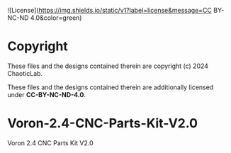 ![License](https://img.shields.io/static/v1?label=license&message=CC BY-NC-ND 4.0&color=green)
# Copyright

These files and the designs contained therein are copyright (c) 2024 ChaoticLab.

These files and the designs contained therein are additionally licensed under **CC-BY-NC-ND-4.0**.

# Voron-2.4-CNC-Parts-Kit-V2.0
Voron 2.4 CNC Parts Kit V2.0 
